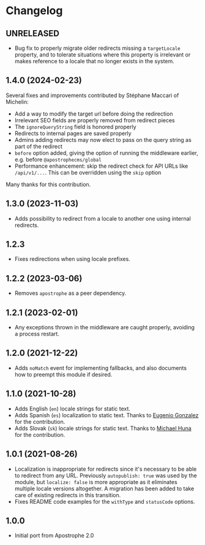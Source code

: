 # Changelog

## UNRELEASED

* Bug fix to properly migrate older redirects missing a `targetLocale` property, and to tolerate situations where this property is irrelevant or makes reference to a locale that no longer exists in the system.

## 1.4.0 (2024-02-23)

Several fixes and improvements contributed by Stéphane Maccari of Michelin:

* Add a way to modify the target url before doing the redirection
* Irrelevant SEO fields are properly removed from redirect pieces
* The `ignoreQueryString` field is honored properly
* Redirects to internal pages are saved properly
* Admins adding redirects may now elect to pass on the query string as part of the redirect
* `before` option added, giving the option of running the middleware earlier, e.g. before `@apostrophecms/global`
* Performance enhancement: skip the redirect check for API URLs like `/api/v1/...`. This can be
overridden using the `skip` option

Many thanks for this contribution.

## 1.3.0 (2023-11-03)

- Adds possibility to redirect from a locale to another one using internal redirects.

## 1.2.3

- Fixes redirections when using locale prefixes.

## 1.2.2 (2023-03-06)

- Removes `apostrophe` as a peer dependency.

## 1.2.1 (2023-02-01)

- Any exceptions thrown in the middleware are caught properly, avoiding a process restart.

## 1.2.0 (2021-12-22)

- Adds `noMatch` event for implementing fallbacks, and also documents how to preempt this module if desired.

## 1.1.0 (2021-10-28)

- Adds English (`en`) locale strings for static text.
- Adds Spanish (`es`) localization to static text. Thanks to [Eugenio Gonzalez](https://github.com/egonzalezg9) for the contribution.
- Adds Slovak (`sk`) locale strings for static text. Thanks to [Michael Huna](https://github.com/Miselrkba) for the contribution.


## 1.0.1 (2021-08-26)

- Localization is inappropriate for redirects since it's necessary to be able to redirect from any URL. Previously `autopublish: true` was used by the module, but `localize: false` is more appropriate as it eliminates multiple locale versions altogether. A migration has been added to take care of existing redirects in this transition.
- Fixes README code examples for the `withType` and `statusCode` options.

## 1.0.0
- Initial port from Apostrophe 2.0
